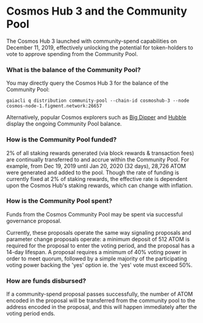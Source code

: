 # Cosmos Hub 3 and the Community Pool
The Cosmos Hub 3 launched with community-spend capabilities on December 11, 2019, effectively unlocking the potential for token-holders to vote to approve spending from the Community Pool.

### What is the balance of the Community Pool?
You may directly query the Cosmos Hub 3 for the balance of the Community Pool:

```gaiacli q distribution community-pool --chain-id cosmoshub-3 --node cosmos-node-1.figment.network:26657```

Alternatively, popular Cosmos explorers such as [Big Dipper](https://cosmos.bigdipper.live) and [Hubble](https://hubble.figment.network/cosmos/chains/cosmoshub-3) display the ongoing Community Pool balance.

### How is the Community Pool funded?
2% of all staking rewards generated (via block rewards & transaction fees) are continually transferred to and accrue within the Community Pool.
For example, from Dec 19, 2019 until Jan 20, 2020 (32 days), 28,726 ATOM were generated and added to the pool. Though the rate of funding is currently fixed at 2% of staking rewards, the effective rate is dependent upon the Cosmos Hub's staking rewards, which can change with inflation.

### How is the Community Pool spent?
Funds from the Cosmos Community Pool may be spent via successful governance proposal. 

Currently, these proposals operate the same way signaling proposals and parameter change proposals operate: a minimum
deposit of 512 ATOM is required for the proposal to enter the voting period, and the proposal has a 14-day lifespan. A proposal requires a minimum of 40% voting power in order to meet quorum, followed by a simple majority of the participating voting power backing the 'yes' option 
ie. the 'yes' vote must exceed 50%.

### How are funds disbursed?
If a community-spend proposal passes successfully, the number of ATOM encoded in the proposal will be transferred from the community pool to the address encoded in the proposal, and this will happen immediately after the voting period ends.
